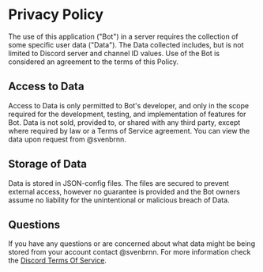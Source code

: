 Privacy Policy
===

The use of this application ("Bot") in a server requires the collection of some specific user data ("Data"). The Data collected includes, but is not limited to Discord server and channel ID values. Use of the Bot is considered an agreement to the terms of this Policy.

Access to Data
---

Access to Data is only permitted to Bot's developer, and only in the scope required for the development, testing, and implementation of features for Bot. Data is not sold, provided to, or shared with any third party, except where required by law or a Terms of Service agreement. You can view the data upon request from @svenbrnn.

Storage of Data
---

Data is stored in JSON-config files. The files are secured to prevent external access, however no guarantee is provided and the Bot owners assume no liability for the unintentional or malicious breach of Data.

Questions
---

If you have any questions or are concerned about what data might be being stored from your account contact @svenbrnn. For more information check the [Discord Terms Of Service](https://discord.com/terms).